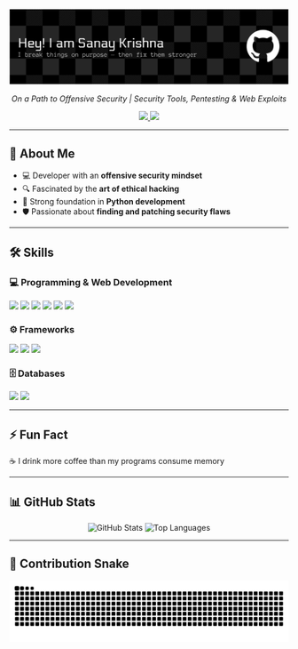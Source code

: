 <p align="center">
  <img src="github-header-banner.png" alt="GitHub Banner"/>
</p>

<p align="center"><i>On a Path to Offensive Security | Security Tools, Pentesting & Web Exploits</i></p>

<p align="center">
  <a href="https://www.instagram.com/noght____" target="_blank">
    <img src="https://img.shields.io/badge/Instagram-E4405F?style=for-the-badge&logo=instagram&logoColor=white"/>
  </a>
  <a href="https://www.linkedin.com/in/sanay-krishna-b1a445346" target="_blank">
    <img src="https://img.shields.io/badge/LinkedIn-0077B5?style=for-the-badge&logo=linkedin&logoColor=white"/>
  </a>
</p>

---

## 🚀 About Me  
- 💻 Developer with an **offensive security mindset**  
- 🔍 Fascinated by the **art of ethical hacking**  
- 🐍 Strong foundation in **Python development**  
- 🛡️ Passionate about **finding and patching security flaws**  

---

## 🛠️ Skills  

### 💻 Programming & Web Development  
<p align="left">  
  <img src="https://cdn.jsdelivr.net/gh/devicons/devicon/icons/java/java-original.svg" height="40"/>  
  <img src="https://cdn.jsdelivr.net/gh/devicons/devicon/icons/python/python-original.svg" height="40"/>  
  <img src="https://cdn.jsdelivr.net/gh/devicons/devicon/icons/html5/html5-original.svg" height="40"/>  
  <img src="https://cdn.jsdelivr.net/gh/devicons/devicon/icons/css3/css3-original.svg" height="40"/>  
  <img src="https://cdn.jsdelivr.net/gh/devicons/devicon/icons/javascript/javascript-original.svg" height="40"/>  
  <img src="https://cdn.jsdelivr.net/gh/devicons/devicon/icons/react/react-original.svg" height="40"/>  
</p>  

### ⚙️ Frameworks  
<p align="left">  
  <img src="https://cdn.jsdelivr.net/gh/devicons/devicon/icons/django/django-plain.svg" height="40"/>  
  <img src="https://cdn.jsdelivr.net/gh/devicons/devicon/icons/flask/flask-original.svg" height="40"/>  
  <img src="https://cdn.jsdelivr.net/gh/devicons/devicon/icons/fastapi/fastapi-original.svg" height="40"/>  
</p>  

### 🗄️ Databases  
<p align="left">  
  <img src="https://cdn.jsdelivr.net/gh/devicons/devicon/icons/postgresql/postgresql-original.svg" height="40"/>  
  <img src="https://cdn.jsdelivr.net/gh/devicons/devicon/icons/mysql/mysql-original.svg" height="40"/>  
</p>  

---

## ⚡ Fun Fact  
☕ I drink more coffee than my programs consume memory  

---

## 📊 GitHub Stats  

<p align="center">
  <img src="https://github-readme-stats.vercel.app/api?username=SanayKrishna&show_icons=true&theme=tokyonight&hide_border=true" alt="GitHub Stats" height="165"/>
  <img src="https://github-readme-stats.vercel.app/api/top-langs/?username=SanayKrishna&layout=compact&theme=tokyonight&hide_border=true" alt="Top Languages" height="165"/>
</p>

---

## 🐍 Contribution Snake  

<p align="center">
  <picture>
    <source media="(prefers-color-scheme: dark)" srcset="https://github.com/SanayKrishna/SanayKrishna/blob/output/github-contribution-grid-snake-dark.svg">
    <source media="(prefers-color-scheme: light)" srcset="https://github.com/SanayKrishna/SanayKrishna/blob/output/github-contribution-grid-snake-light.svg">
    <img src="https://github.com/SanayKrishna/SanayKrishna/blob/output/github-contribution-grid-snake.svg" alt="Snake animation"/>
  </picture>
</p>
